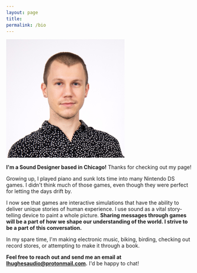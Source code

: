 ```yaml
---
layout: page
title: 
permalink: /bio
---
```


<img src="headshot.JPG" width="320" height="320" alt="Photo of Logan" class="center"> 

**I'm a Sound Designer based in Chicago!** Thanks for checking out my page!

Growing up, I played piano and sunk lots time into many Nintendo DS games. I didn't think much of those games, even though they were perfect for letting the days drift by.

I now see that games are interactive simulations that have the ability to deliver unique stories of human experience. I use sound as a vital story-telling device to paint a whole picture. **Sharing messages through games will be a part of how we shape our understanding of the world. I strive to be a part of this conversation.**

In my spare time, I'm making electronic music, biking, birding, checking out record stores, or attempting to make it through a book.

**Feel free to reach out and send me an email at lhughesaudio@protonmail.com.** I'd be happy to chat!
